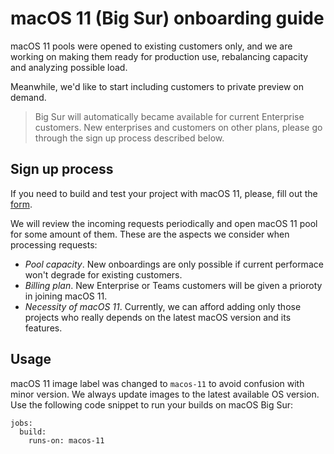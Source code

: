 # macOS 11 (Big Sur) onboarding guide

macOS 11 pools were opened to existing customers only, and we are working on making them ready for production use, rebalancing capacity and analyzing possible load.

Meanwhile, we'd like to start including customers to private preview on demand. 

> Big Sur will automatically became available for current Enterprise customers. New enterprises and customers on other plans, please go through the sign up process described below.

## Sign up process

If you need to build and test your project with macOS 11, please, fill out the [form](https://forms.office.com/r/Pn0a7NqBXg).

We will review the incoming requests periodically and open macOS 11 pool for some amount of them. These are the aspects we consider when processing requests:
- _Pool capacity_. New onboardings are only possible if current performace won't degrade for existing customers.
- _Billing plan_. New Enterprise or Teams customers will be given a prioroty in joining macOS 11.
- _Necessity of macOS 11_. Currently, we can afford adding only those projects who really depends on the latest macOS version and its features.

## Usage

macOS 11 image label was changed to `macos-11` to avoid confusion with minor version. We always update images to the latest available OS version. Use the following code snippet to run your builds on macOS Big Sur:
```
jobs:
  build:
    runs-on: macos-11
```

